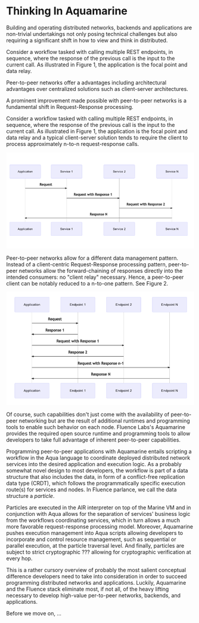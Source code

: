 # Thinking In Aquamarine

Building and operating distributed networks, backends and applications are non-trivial undertakings not only posing technical challenges but also requiring a significant shift in how to view and think in distributed.

Consider a workflow tasked with calling multiple REST endpoints, in sequence, where the response of the previous call is the input to the current call. As illustrated in Figure 1, the application is the focal point and data relay.



Peer-to-peer networks offer a advantages including architectural advantages over centralized solutions such as client-server architectures. 



A prominent improvement made possible with peer-to-peer networks is a fundamental shift in Request-Response processing.

 Consider a workflow tasked with calling multiple REST endpoints, in sequence, where the response of the previous call is the input to the current call. As illustrated in Figure 1, the application is the focal point and data relay and a typical client-server solution tends to require the client to process approximately n-to-n request-response calls.

![Figure 1: Stylized Data Flow For Application With Multiple Endpoint Calls](.gitbook/assets/image%20%283%29.png)

Peer-to-peer networks allow for a different data management pattern. Instead of a client-centric Request-Response processing pattern, peer-to-peer networks allow the forward-chaining of responses directly into the intended consumers: no "client relay" necessary. Hence, a peer-to-peer client can be notably reduced to a n-to-one pattern. See Figure 2. 

![Figure 2: Stylized Data Flow For Application With Fluence Distributed Services ](.gitbook/assets/image%20%284%29.png)

Of course, such capabilities don't just come with the availability of peer-to-peer networking but are the result of additional runtimes and programming tools to enable such behavior on each node. Fluence Labs's Aquamarine provides the required open source runtime and programming tools to allow developers to take full advantage of inherent peer-to-peer capabilities. 

Programming peer-to-peer applications with Aquamarine entails scripting a workflow in the Aqua language to coordinate deployed distributed network services into the desired application and execution logic. As a probably somewhat novel design to most developers, the workflow is part of a data structure that also includes the data, in form of a conflict-free replication data type \(CRDT\), which follows the programmatically specific execution route\(s\) for services and nodes. In Fluence parlance, we call the data structure a _particle_. 

Particles are executed in the AIR interpreter on top of the Marine VM and in conjunction with Aqua allows for the separation of services' business logic from the workflows coordinating services, which in turn allows a much more favorable request-response processing model. Moreover, Aquamarine pushes execution management into Aqua scripts allowing developers to incorporate and control resource management, such as sequential or parallel execution, at the particle traversal level. And finally, particles are subject to strict cryptographic ??? allowing for cryptographic verification at every hop. 



This is a rather cursory overview of probably the most salient conceptual difference developers need to take into consideration in order to succeed programming distributed networks and applications. Luckily, Aquamarine and the Fluence stack eliminate most, if not all, of the heavy lifting necessary to develop high-value per-to-peer networks, backends, and applications.

Before we move on, ...









